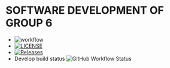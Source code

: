 # SOFTWARE DEVELOPMENT OF GROUP 6

- ![workflow](https://github.com/PhonePyaePhyoee/DevOpGp6/actions/workflows/main.yml/badge.svg)
- [![LICENSE](https://img.shields.io/github/license/PhonePyaePhyoee/DevOpGp6.svg?style=flat-square)](https://github.com/<github-username>/devops/blob/master/LICENSE)
- [![Releases](https://img.shields.io/github/release/PhonePyaePhyoee/DevOpGp6/all.svg?style=flat-square)](https://github.com/PhonePyaePhyoee/DevOpGp6/releases)
- Develop build status ![GitHub Workflow Status](https://img.shields.io/github/actions/workflow/status/eau-dae-raie-A/Dev-Ops-Group-1-/main.yml?branch=develop&style=flat-square)

